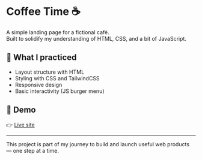 # Coffee Time ☕️

A simple landing page for a fictional café.  
Built to solidify my understanding of HTML, CSS, and a bit of JavaScript.

## 🎯 What I practiced

- Layout structure with HTML  
- Styling with CSS and TailwindCSS  
- Responsive design  
- Basic interactivity (JS burger menu)

## 🚀 Demo

👉 [Live site](https://jeredevio.github.io/coffee-website-01)

---

This project is part of my journey to build and launch useful web products — one step at a time.
